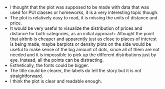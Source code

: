 


+ I thought that the plot was supposed to be made with data that was used for PUI classes or homeworks, it is a very interesting topic though.
+ The plot is relatively easy to read, it is missing the units of distance and price.
+ It would be very useful to visualize the distribution of prices and distance for both categories, as an initial approach. Altought the point that airbnb is cheaper and apparently just as close to places of interest is being made, maybe barplots or density plots on the side would be useful to make sense of the big amount of dots, since all of them are not needed and it is impossible to pick up the different distributions just by eye. Instead, all the points can be distracting.
+ Esthetically, the fonts could be bigger.
+ The title could be clearer, the labels do tell the story but it is not straightforward.
+ I think the plot is clear and readable enough.
